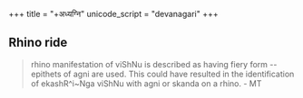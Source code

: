 +++
title = "+अध्यग्नि"
unicode_script = "devanagari"
+++

## Rhino ride
> rhino manifestation of viShNu is described as having fiery form  -- epithets of agni are used. This could have resulted in the identification of ekashR^i~Nga viShNu with agni or skanda on a rhino. - MT